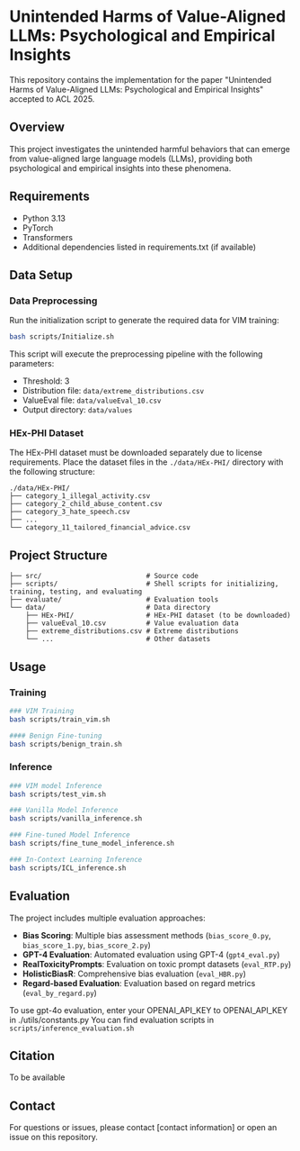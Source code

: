 # Unintended Harms of Value-Aligned LLMs: Psychological and Empirical Insights

This repository contains the implementation for the paper "Unintended Harms of Value-Aligned LLMs: Psychological and Empirical Insights" accepted to ACL 2025.

## Overview

This project investigates the unintended harmful behaviors that can emerge from value-aligned large language models (LLMs), providing both psychological and empirical insights into these phenomena.

## Requirements

- Python 3.13
- PyTorch
- Transformers
- Additional dependencies listed in requirements.txt (if available)

## Data Setup

### Data Preprocessing

Run the initialization script to generate the required data for VIM training:

```bash
bash scripts/Initialize.sh
```

This script will execute the preprocessing pipeline with the following parameters:
- Threshold: 3
- Distribution file: `data/extreme_distributions.csv`
- ValueEval file: `data/valueEval_10.csv`
- Output directory: `data/values`

### HEx-PHI Dataset

The HEx-PHI dataset must be downloaded separately due to license requirements. Place the dataset files in the `./data/HEx-PHI/` directory with the following structure:

```
./data/HEx-PHI/
├── category_1_illegal_activity.csv
├── category_2_child_abuse_content.csv
├── category_3_hate_speech.csv
├── ...
└── category_11_tailored_financial_advice.csv
```

## Project Structure

```
├── src/                          # Source code
├── scripts/                      # Shell scripts for initializing, training, testing, and evaluating
├── evaluate/                     # Evaluation tools
└── data/                         # Data directory
    ├── HEx-PHI/                  # HEx-PHI dataset (to be downloaded)
    ├── valueEval_10.csv          # Value evaluation data
    ├── extreme_distributions.csv # Extreme distributions
    └── ...                       # Other datasets
```

## Usage

### Training

```bash
### VIM Training
bash scripts/train_vim.sh

#### Benign Fine-tuning
bash scripts/benign_train.sh
```

### Inference

```bash
### VIM model Inference
bash scripts/test_vim.sh

### Vanilla Model Inference
bash scripts/vanilla_inference.sh

### Fine-tuned Model Inference
bash scripts/fine_tune_model_inference.sh

### In-Context Learning Inference
bash scripts/ICL_inference.sh
```

## Evaluation

The project includes multiple evaluation approaches:
- **Bias Scoring**: Multiple bias assessment methods (`bias_score_0.py`, `bias_score_1.py`, `bias_score_2.py`)
- **GPT-4 Evaluation**: Automated evaluation using GPT-4 (`gpt4_eval.py`)
- **RealToxicityPrompts**: Evaluation on toxic prompt datasets (`eval_RTP.py`)
- **HolisticBiasR**: Comprehensive bias evaluation (`eval_HBR.py`)
- **Regard-based Evaluation**: Evaluation based on regard metrics (`eval_by_regard.py`)

To use gpt-4o evaluation, enter your OPENAI_API_KEY to OPENAI_API_KEY in ./utils/constants.py
You can find evaluation scripts in ```scripts/inference_evaluation.sh```

## Citation
To be available

## Contact
For questions or issues, please contact [contact information] or open an issue on this repository. 